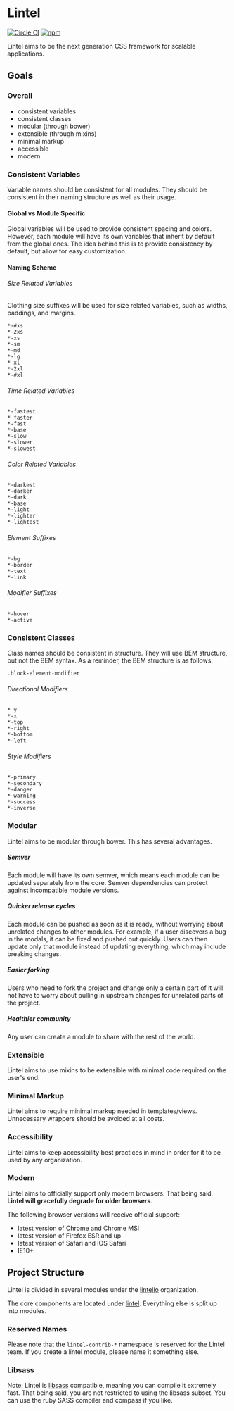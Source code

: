 Lintel
======

[![Circle CI](https://circleci.com/gh/lintelio/lintel.svg?style=shield&circle-token=4e7638ed20ea1fad8670cb4482b05c186c5e53d3)](https://circleci.com/gh/lintelio/lintel)
[![npm](https://img.shields.io/npm/v/lintel.svg?style=plastic)](https://github.com/lintelio/lintel)


Lintel aims to be the next generation CSS framework for scalable applications.


Goals
-----

### Overall

- consistent variables
- consistent classes
- modular (through bower)
- extensible (through mixins)
- minimal markup
- accessible
- modern


### Consistent Variables
Variable names should be consistent for all modules. They should be consistent in their naming structure as well as their usage.

#### Global vs Module Specific
Global variables will be used to provide consistent spacing and colors. However, each module will have its own variables that inherit by default from the global ones. The idea behind this is to provide consistency by default, but allow for easy customization.

#### Naming Scheme

###### Size Related Variables
Clothing size suffixes will be used for size related variables, such as widths, paddings, and margins.

`*-#xs`  
`*-2xs`  
`*-xs`  
`*-sm`  
`*-md`  
`*-lg`  
`*-xl`  
`*-2xl`  
`*-#xl`  

###### Time Related Variables
`*-fastest`  
`*-faster`  
`*-fast`  
`*-base`  
`*-slow`  
`*-slower`  
`*-slowest`  

###### Color Related Variables
`*-darkest`  
`*-darker`  
`*-dark`  
`*-base`  
`*-light`  
`*-lighter`  
`*-lightest`  

###### Element Suffixes
`*-bg`  
`*-border`  
`*-text`  
`*-link`  

###### Modifier Suffixes
`*-hover`  
`*-active`  


### Consistent Classes
Class names should be consistent in structure. They will use BEM structure, but not the BEM syntax. As a reminder, the BEM structure is as follows:

`.block-element-modifier`  

###### Directional Modifiers
`*-y`  
`*-x`  
`*-top`  
`*-right`  
`*-bottom`  
`*-left`  

###### Style Modifiers
`*-primary`  
`*-secondary`  
`*-danger`  
`*-warning`  
`*-success`  
`*-inverse`  


### Modular
Lintel aims to be modular through bower. This has several advantages.

##### Semver
Each module will have its own semver, which means each module can be updated separately from the core. Semver dependencies can protect against incompatible module versions.

##### Quicker release cycles
Each module can be pushed as soon as it is ready, without worrying about unrelated changes to other modules. For example, if a user discovers a bug in the modals, it can be fixed and pushed out quickly. Users can then update only that module instead of updating everything, which may include breaking changes.

##### Easier forking
Users who need to fork the project and change only a certain part of it will not have to worry about pulling in upstream changes for unrelated parts of the project.

##### Healthier community
Any user can create a module to share with the rest of the world.


### Extensible
Lintel aims to use mixins to be extensible with minimal code required on the user's end.


### Minimal Markup
Lintel aims to require minimal markup needed in templates/views. Unnecessary wrappers should be avoided at all costs.


### Accessibility
Lintel aims to keep accessibility best practices in mind in order for it to be used by any organization.


### Modern
Lintel aims to officially support only modern browsers. That being said, **Lintel will gracefully degrade for older browsers**. 

The following browser versions will receive official support:
- latest version of Chrome and Chrome MSI 
- latest version of Firefox ESR and up
- latest version of Safari and iOS Safari
- IE10+


Project Structure
-----------------

Lintel is divided in several modules under the [lintelio](https://github.com/lintelio) organization.

The core components are located under [lintel](https://github.com/lintelio/lintel). Everything else is split up into modules.

### Reserved Names
Please note that the `lintel-contrib-*` namespace is reserved for the Lintel team. If you create a lintel module, please name it something else.


### Libsass
Note: Lintel is [libsass](http://libsass.org/) compatible, meaning you can compile it extremely fast. That being said, you are not restricted to using the libsass subset. You can use the ruby SASS compiler and compass if you like.
